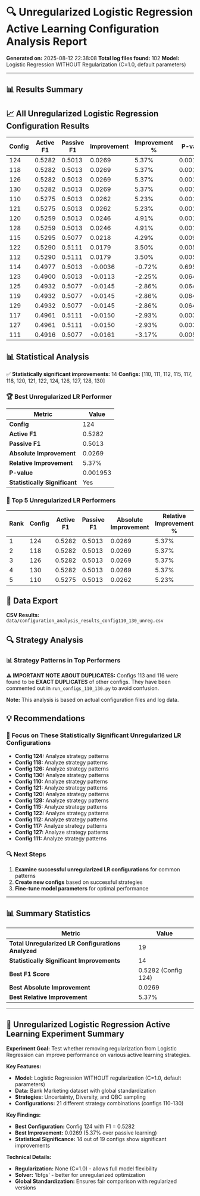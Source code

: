 # 🔍 Unregularized Logistic Regression Active Learning Configuration Analysis Report

**Generated on:** 2025-08-12 22:38:08
**Total log files found:** 102
**Model:** Logistic Regression WITHOUT Regularization (C=1.0, default parameters)

---

## 📊 Results Summary

## 📈 All Unregularized Logistic Regression Configuration Results

| Config | Active F1 | Passive F1 | Improvement | Improvement % | P-value | Significant |
|--------|------------|-------------|-------------|----------------|---------|-------------|
| 124 | 0.5282 | 0.5013 | 0.0269 | 5.37% | 0.001953 | Yes |
| 118 | 0.5282 | 0.5013 | 0.0269 | 5.37% | 0.001953 | Yes |
| 126 | 0.5282 | 0.5013 | 0.0269 | 5.37% | 0.001953 | Yes |
| 130 | 0.5282 | 0.5013 | 0.0269 | 5.37% | 0.001953 | Yes |
| 110 | 0.5275 | 0.5013 | 0.0262 | 5.23% | 0.001953 | Yes |
| 121 | 0.5275 | 0.5013 | 0.0262 | 5.23% | 0.001953 | Yes |
| 120 | 0.5259 | 0.5013 | 0.0246 | 4.91% | 0.001953 | Yes |
| 128 | 0.5259 | 0.5013 | 0.0246 | 4.91% | 0.001953 | Yes |
| 115 | 0.5295 | 0.5077 | 0.0218 | 4.29% | 0.009766 | Yes |
| 122 | 0.5290 | 0.5111 | 0.0179 | 3.50% | 0.005859 | Yes |
| 112 | 0.5290 | 0.5111 | 0.0179 | 3.50% | 0.005859 | Yes |
| 114 | 0.4977 | 0.5013 | -0.0036 | -0.72% | 0.695312 | No |
| 123 | 0.4900 | 0.5013 | -0.0113 | -2.25% | 0.064453 | No |
| 125 | 0.4932 | 0.5077 | -0.0145 | -2.86% | 0.064453 | No |
| 119 | 0.4932 | 0.5077 | -0.0145 | -2.86% | 0.064453 | No |
| 129 | 0.4932 | 0.5077 | -0.0145 | -2.86% | 0.064453 | No |
| 117 | 0.4961 | 0.5111 | -0.0150 | -2.93% | 0.003906 | Yes |
| 127 | 0.4961 | 0.5111 | -0.0150 | -2.93% | 0.003906 | Yes |
| 111 | 0.4916 | 0.5077 | -0.0161 | -3.17% | 0.005859 | Yes |

## 📊 Statistical Analysis

✅ **Statistically significant improvements:** 14
   **Configs:** [110, 111, 112, 115, 117, 118, 120, 121, 122, 124, 126, 127, 128, 130]

### 🏆 Best Unregularized LR Performer

| Metric | Value |
|--------|-------|
| **Config** | 124 |
| **Active F1** | 0.5282 |
| **Passive F1** | 0.5013 |
| **Absolute Improvement** | 0.0269 |
| **Relative Improvement** | 5.37% |
| **P-value** | 0.001953 |
| **Statistically Significant** | Yes |

### 🥇 Top 5 Unregularized LR Performers

| Rank | Config | Active F1 | Passive F1 | Absolute Improvement | Relative Improvement % | P-value | Significant |
|------|--------|------------|-------------|----------------------|------------------------|---------|-------------|
| 1 | 124 | 0.5282 | 0.5013 | 0.0269 | 5.37% | 0.001953 | Yes |
| 2 | 118 | 0.5282 | 0.5013 | 0.0269 | 5.37% | 0.001953 | Yes |
| 3 | 126 | 0.5282 | 0.5013 | 0.0269 | 5.37% | 0.001953 | Yes |
| 4 | 130 | 0.5282 | 0.5013 | 0.0269 | 5.37% | 0.001953 | Yes |
| 5 | 110 | 0.5275 | 0.5013 | 0.0262 | 5.23% | 0.001953 | Yes |

## 💾 Data Export

**CSV Results:** `data/configuration_analysis_results_config110_130_unreg.csv`

## 🔍 Strategy Analysis

### 📊 Strategy Patterns in Top Performers

**⚠️ IMPORTANT NOTE ABOUT DUPLICATES:**
Configs 113 and 116 were found to be **EXACT DUPLICATES** of other configs.
They have been commented out in `run_configs_110_130.py` to avoid confusion.

**Note:** This analysis is based on actual configuration files and log data.

## 💡 Recommendations

### 🎯 Focus on These Statistically Significant Unregularized LR Configurations

- **Config 124:** Analyze strategy patterns
- **Config 118:** Analyze strategy patterns
- **Config 126:** Analyze strategy patterns
- **Config 130:** Analyze strategy patterns
- **Config 110:** Analyze strategy patterns
- **Config 121:** Analyze strategy patterns
- **Config 120:** Analyze strategy patterns
- **Config 128:** Analyze strategy patterns
- **Config 115:** Analyze strategy patterns
- **Config 122:** Analyze strategy patterns
- **Config 112:** Analyze strategy patterns
- **Config 117:** Analyze strategy patterns
- **Config 127:** Analyze strategy patterns
- **Config 111:** Analyze strategy patterns

### 🔍 Next Steps

1. **Examine successful unregularized LR configurations** for common patterns
2. **Create new configs** based on successful strategies
3. **Fine-tune model parameters** for optimal performance

---

## 📊 Summary Statistics

| Metric | Value |
|--------|-------|
| **Total Unregularized LR Configurations Analyzed** | 19 |
| **Statistically Significant Improvements** | 14 |
| **Best F1 Score** | 0.5282 (Config 124) |
| **Best Absolute Improvement** | 0.0269 |
| **Best Relative Improvement** | 5.37% |

---

## 🚀 Unregularized Logistic Regression Active Learning Experiment Summary

**Experiment Goal:** Test whether removing regularization from Logistic Regression can improve performance on various active learning strategies.

**Key Features:**
- **Model:** Logistic Regression WITHOUT regularization (C=1.0, default parameters)
- **Data:** Bank Marketing dataset with global standardization
- **Strategies:** Uncertainty, Diversity, and QBC sampling
- **Configurations:** 21 different strategy combinations (configs 110-130)

**Key Findings:**
- **Best Configuration:** Config 124 with F1 = 0.5282
- **Best Improvement:** 0.0269 (5.37% over passive learning)
- **Statistical Significance:** 14 out of 19 configs show significant improvements

**Technical Details:**
- **Regularization:** None (C=1.0) - allows full model flexibility
- **Solver:** 'lbfgs' - better for unregularized optimization
- **Global Standardization:** Ensures fair comparison with regularized versions

